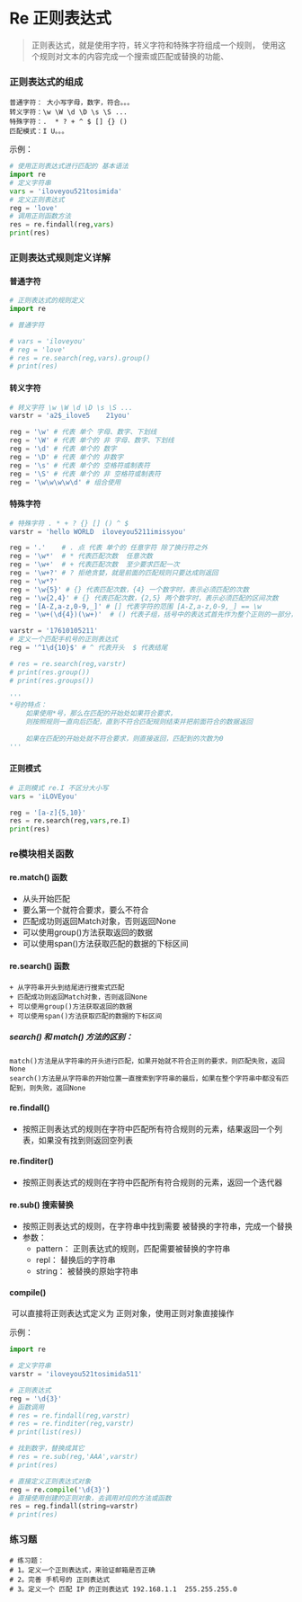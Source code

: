 # Re 正则表达式

> 正则表达式，就是使用字符，转义字符和特殊字符组成一个规则，
> 使用这个规则对文本的内容完成一个搜索或匹配或替换的功能、

### 正则表达式的组成

```
普通字符： 大小写字母，数字，符合。。。
转义字符：\w \W \d \D \s \S ...
特殊字符：.  * ? + ^ $ [] {} ()
匹配模式：I U。。。
```

示例：

```python
# 使用正则表达式进行匹配的 基本语法
import re
# 定义字符串
vars = 'iloveyou521tosimida'
# 定义正则表达式
reg = 'love'
# 调用正则函数方法
res = re.findall(reg,vars)
print(res)
```



### 正则表达式规则定义详解



#### 普通字符

```python
# 正则表达式的规则定义
import re

# 普通字符

# vars = 'iloveyou'
# reg = 'love'
# res = re.search(reg,vars).group()
# print(res)
```

#### 转义字符

```python
# 转义字符 \w \W \d \D \s \S ...
varstr = 'a2$_ilove5	21you'

reg = '\w' # 代表 单个 字母、数字、下划线
reg = '\W' # 代表 单个的 非 字母、数字、下划线
reg = '\d' # 代表 单个的 数字
reg = '\D' # 代表 单个的 非数字
reg = '\s' # 代表 单个的 空格符或制表符
reg = '\S' # 代表 单个的 非 空格符或制表符
reg = '\w\w\w\w\d' # 组合使用
```

#### 特殊字符

```python
# 特殊字符 . * + ? {} [] () ^ $
varstr = 'hello WORLD  iloveyou5211imissyou'

reg = '.'    # . 点 代表 单个的 任意字符 除了换行符之外
reg = '\w*'  # * 代表匹配次数  任意次数
reg = '\w+'  # + 代表匹配次数  至少要求匹配一次
reg = '\w+?' # ? 拒绝贪婪，就是前面的匹配规则只要达成则返回
reg = '\w*?'
reg = '\w{5}' # {} 代表匹配次数，{4} 一个数字时，表示必须匹配的次数
reg = '\w{2,4}' # {} 代表匹配次数，{2,5} 两个数字时，表示必须匹配的区间次数
reg = '[A-Z,a-z,0-9,_]' # [] 代表字符的范围 [A-Z,a-z,0-9,_] == \w
reg = '\w+(\d{4})(\w+)'  # () 代表子组，括号中的表达式首先作为整个正则的一部分，另外会把符合小括号中的内容单独提取一份

varstr = '17610105211'
# 定义一个匹配手机号的正则表达式
reg = '^1\d{10}$' # ^ 代表开头  $ 代表结尾

# res = re.search(reg,varstr)
# print(res.group())
# print(res.groups())

'''
*号的特点： 
    如果使用*号，那么在匹配的开始处如果符合要求，
    则按照规则一直向后匹配，直到不符合匹配规则结束并把前面符合的数据返回
    
    如果在匹配的开始处就不符合要求，则直接返回，匹配到的次数为0
'''
```

#### 正则模式

```python
# 正则模式 re.I 不区分大小写
vars = 'iLOVEyou'

reg = '[a-z]{5,10}'
res = re.search(reg,vars,re.I)
print(res)
```



### re模块相关函数

#### re.match() 函数

+  从头开始匹配
+  要么第一个就符合要求，要么不符合
+  匹配成功则返回Match对象，否则返回None
+  可以使用group()方法获取返回的数据
+  可以使用span()方法获取匹配的数据的下标区间

#### re.search() 函数

    + 从字符串开头到结尾进行搜索式匹配
    + 匹配成功则返回Match对象，否则返回None
    + 可以使用group()方法获取返回的数据
    + 可以使用span()方法获取匹配的数据的下标区间

##### search() 和 match() 方法的区别：

```
match()方法是从字符串的开头进行匹配，如果开始就不符合正则的要求，则匹配失败，返回None
search()方法是从字符串的开始位置一直搜索到字符串的最后，如果在整个字符串中都没有匹配到，则失败，返回None
```

#### re.findall()

+ 按照正则表达式的规则在字符中匹配所有符合规则的元素，结果返回一个列表，如果没有找到则返回空列表

#### re.finditer()

+ 按照正则表达式的规则在字符中匹配所有符合规则的元素，返回一个迭代器

#### re.sub() 搜索替换

+ 按照正则表达式的规则，在字符串中找到需要 被替换的字符串，完成一个替换
+ 参数：
  + pattern： 正则表达式的规则，匹配需要被替换的字符串
  + repl：    替换后的字符串
  +  string：  被替换的原始字符串

#### compile()

​    可以直接将正则表达式定义为 正则对象，使用正则对象直接操作

示例：

```python
import re

# 定义字符串
varstr = 'iloveyou521tosimida511'

# 正则表达式
reg = '\d{3}'
# 函数调用
# res = re.findall(reg,varstr)
# res = re.finditer(reg,varstr)
# print(list(res))

# 找到数字，替换成其它
# res = re.sub(reg,'AAA',varstr)
# print(res)

# 直接定义正则表达式对象
reg = re.compile('\d{3}')
# 直接使用创建的正则对象，去调用对应的方法或函数
res = reg.findall(string=varstr)
# print(res)
```

### 练习题

```
# 练习题：
# 1。定义一个正则表达式，来验证邮箱是否正确
# 2。完善 手机号的 正则表达式
# 3。定义一个 匹配 IP 的正则表达式 192.168.1.1  255.255.255.0
```



